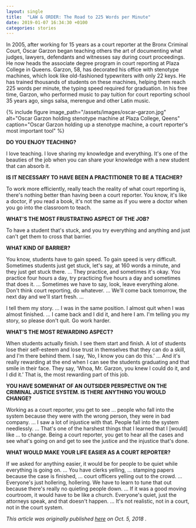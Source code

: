 ```yaml
---
layout: single
title:  "LAW & ORDER: The Road to 225 Words per Minute"
date: 2019-01-07 16:34:30 +0100
categories: stories
---
```


In 2005, after working for 15 years as a court reporter at the Bronx Criminal Court, Oscar Garzon began teaching others the art of documenting what judges, lawyers, defendants and witnesses say during court proceedings. He now heads the associate degree program in court reporting at Plaza College in Queens. Garzon, 58, has decorated his office with stenotype machines, which look like old-fashioned typewriters with only 22 keys. He has trained thousands of students on these machines, helping them reach 225 words per minute, the typing speed required for graduation. In his free time, Garzon, who performed music to pay tuition for court reporting school 35 years ago, sings salsa, merengue and other Latin music.

{% include figure image_path="/assets/images/oscar-garzon.jpg" alt="Oscar Garzon holding stenotype machine at Plaza College, Qeens" caption="Oscar Garzon holding up a stenotype machine, a court reporter's most important tool" %}

**DO YOU ENJOY TEACHING?**

I love teaching. I love sharing my knowledge and everything. It's one of the beauties of the job when you can share your knowledge with a new student that can absorb it.

**IS IT NECESSARY TO HAVE BEEN A PRACTITIONER TO BE A TEACHER?**

To work more efficiently, really teach the reality of what court reporting is, there's nothing better than having been a court reporter. You know, it's like a doctor, if you read a book, it's not the same as if you were a doctor when you go into the classroom to teach.

**WHAT’S THE MOST FRUSTRATING ASPECT OF THE JOB?**

To have a student that's stuck, and you try everything and anything and just can't get them to cross that barrier.

**WHAT KIND OF BARRIER?**

You know, students have to gain speed. To gain speed is very difficult. Sometimes students just get stuck, let's say, at 160 words a minute, and they just get stuck there. … They practice, and sometimes it's okay. You practice four hours a day, try practicing five hours a day and sometimes that does it. … Sometimes we have to say, look, leave everything alone. Don't think court reporting, do whatever. … We'll come back tomorrow, the next day and we'll start fresh. …

I tell them my story. … I was in the same position. I almost quit when I was almost finished. … I came back and I did it, and here I am. I'm telling you my story, so please don't quit. Go work harder.

**WHAT’S THE MOST REWARDING ASPECT?**

When students actually finish. I see them start and finish. A lot of students lose their self-esteem and lose trust in themselves that they can do a skill, and I'm there behind them. I say, ‘No, I know you can do this.’ … And it's really rewarding at the end when I can see the students graduating and that smile in their face. They say, ‘Whoa, Mr. Garzon, you knew I could do it, and I did it.’ That is, the most rewarding part of this job.

**YOU HAVE SOMEWHAT OF AN OUTSIDER PERSPECTIVE ON THE CRIMINAL JUSTICE SYSTEM. IS THERE ANYTHING YOU WOULD CHANGE?**

Working as a court reporter, you get to see … people who fall into the system because they were with the wrong person, they were in bad company. … I saw a lot of injustice with that. People fall into the system needlessly. … That's one of the harshest things that I learned that I [would] like … to change. Being a court reporter, you get to hear all the cases and see what's going on and get to see the justice and the injustice that's done.

**WHAT WOULD MAKE YOUR LIFE EASIER AS A COURT REPORTER?**

If we asked for anything easier, it would be for people to be quiet while everything is going on. … You have clerks yelling, … stamping papers because the case is finished, … court officers yelling out to the crowd. … Everyone's just hollering, hollering. We have to learn to tune that out because there's really no quieting people down. … If it was a good moving courtroom, it would have to be like a church. Everyone's quiet, just the attorneys speak, and that doesn't happen. … It's not realistic, not in a court, not in the court system.

*This article was originally published [here](http://theink.nyc/law-order-road-225-words-per-minute/) on Oct. 5, 2018 .*

